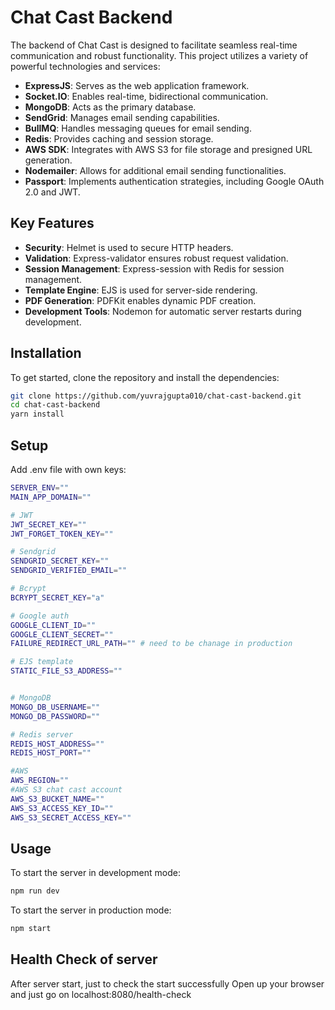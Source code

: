 # Chat Cast Backend

The backend of Chat Cast is designed to facilitate seamless real-time communication and robust functionality. This project utilizes a variety of powerful technologies and services:

- **ExpressJS**: Serves as the web application framework.
- **Socket.IO**: Enables real-time, bidirectional communication.
- **MongoDB**: Acts as the primary database.
- **SendGrid**: Manages email sending capabilities.
- **BullMQ**: Handles messaging queues for email sending.
- **Redis**: Provides caching and session storage.
- **AWS SDK**: Integrates with AWS S3 for file storage and presigned URL generation.
- **Nodemailer**: Allows for additional email sending functionalities.
- **Passport**: Implements authentication strategies, including Google OAuth 2.0 and JWT.

## Key Features
- **Security**: Helmet is used to secure HTTP headers.
- **Validation**: Express-validator ensures robust request validation.
- **Session Management**: Express-session with Redis for session management.
- **Template Engine**: EJS is used for server-side rendering.
- **PDF Generation**: PDFKit enables dynamic PDF creation.
- **Development Tools**: Nodemon for automatic server restarts during development.

## Installation
To get started, clone the repository and install the dependencies:

```sh
git clone https://github.com/yuvrajgupta010/chat-cast-backend.git
cd chat-cast-backend
yarn install
```

## Setup
Add .env file with own keys:
```bash
SERVER_ENV=""
MAIN_APP_DOMAIN=""

# JWT
JWT_SECRET_KEY=""
JWT_FORGET_TOKEN_KEY=""

# Sendgrid
SENDGRID_SECRET_KEY=""
SENDGRID_VERIFIED_EMAIL=""

# Bcrypt
BCRYPT_SECRET_KEY="a"

# Google auth
GOOGLE_CLIENT_ID=""
GOOGLE_CLIENT_SECRET=""
FAILURE_REDIRECT_URL_PATH="" # need to be chanage in production

# EJS template
STATIC_FILE_S3_ADDRESS=""


# MongoDB
MONGO_DB_USERNAME=""
MONGO_DB_PASSWORD=""

# Redis server
REDIS_HOST_ADDRESS=""
REDIS_HOST_PORT=""

#AWS
AWS_REGION=""
#AWS S3 chat cast account
AWS_S3_BUCKET_NAME=""
AWS_S3_ACCESS_KEY_ID=""
AWS_S3_SECRET_ACCESS_KEY=""
```

## Usage
To start the server in development mode:
```bash
npm run dev
```

To start the server in production mode:
```bash
npm start
```

## Health Check of server
After server start, just to check the start successfully 
Open up your browser and just go on localhost:8080/health-check

